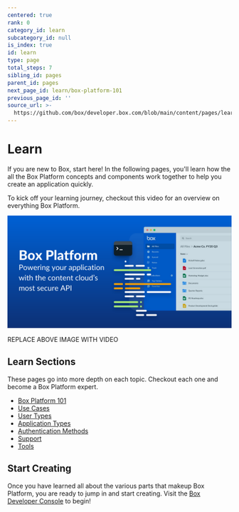 ```yaml
---
centered: true
rank: 0
category_id: learn
subcategory_id: null
is_index: true
id: learn
type: page
total_steps: 7
sibling_id: pages
parent_id: pages
next_page_id: learn/box-platform-101
previous_page_id: ''
source_url: >-
  https://github.com/box/developer.box.com/blob/main/content/pages/learn/index.md
---
```

# Learn

If you are new to Box, start here!
In the following pages, you'll learn how the all the Box Platform
concepts and components work together to help you create an application quickly.

To kick off your learning journey, checkout this video for an overview
on everything Box Platform.

<ImageFrame center>

![Learn](images/header.png)

</ImageFrame>

REPLACE ABOVE IMAGE WITH VIDEO

## Learn Sections

These pages go into more depth on each topic. Checkout each one and become
a Box Platform expert.

- [Box Platform 101][platform101]
- [Use Cases][usecases]
- [User Types][usertypes]
- [Application Types][apptypes]
- [Authentication Methods][authtypes]
- [Support][support]
- [Tools][tools]

## Start Creating

Once you have learned all about the various parts that makeup Box Platform,
you are ready to jump in and start creating. Visit
the [Box Developer Console][devconsole] to begin!

[platform101]:page://learn/box-platform-101
[usecases]:page://learn/use-cases
[usertypes]:page://learn/user-types
[apptypes]:page://learn/application-types
[authtypes]:page://learn/authentication-methods
[support]:page://learn/support
[tools]:page://learn/tools
[devconsole]:https://cloud.app.box.com/developers/console